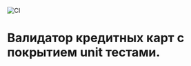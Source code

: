 ![CI](https://github.com/VladSychev1983/cards_js/actions/workflows/web.yml/badge.svg)

# Валидатор кредитных карт с покрытием unit тестами.